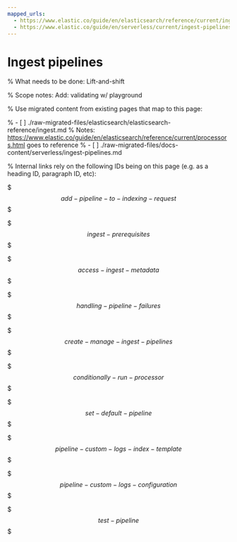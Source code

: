 ```yaml
---
mapped_urls:
  - https://www.elastic.co/guide/en/elasticsearch/reference/current/ingest.html
  - https://www.elastic.co/guide/en/serverless/current/ingest-pipelines.html
---
```


# Ingest pipelines

% What needs to be done: Lift-and-shift

% Scope notes: Add: validating w/ playground

% Use migrated content from existing pages that map to this page:

% - [ ] ./raw-migrated-files/elasticsearch/elasticsearch-reference/ingest.md
%      Notes: https://www.elastic.co/guide/en/elasticsearch/reference/current/processors.html goes to reference
% - [ ] ./raw-migrated-files/docs-content/serverless/ingest-pipelines.md

% Internal links rely on the following IDs being on this page (e.g. as a heading ID, paragraph ID, etc):

$$$add-pipeline-to-indexing-request$$$

$$$ingest-prerequisites$$$

$$$access-ingest-metadata$$$

$$$handling-pipeline-failures$$$

$$$create-manage-ingest-pipelines$$$

$$$conditionally-run-processor$$$

$$$set-default-pipeline$$$

$$$pipeline-custom-logs-index-template$$$

$$$pipeline-custom-logs-configuration$$$

$$$test-pipeline$$$